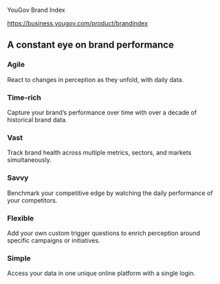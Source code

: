 YouGov Brand Index

https://business.yougov.com/product/brandindex

## A constant eye on brand performance

### Agile

React to changes in perception as they unfold, with daily data.

### Time-rich

Capture your brand’s performance over time with over a decade of historical brand data.

### Vast

Track brand health across multiple metrics, sectors, and markets simultaneously.

### Savvy

Benchmark your competitive edge by watching the daily performance of your competitors.

### Flexible

Add your own custom trigger questions to enrich perception around specific campaigns or initiatives.

### Simple

Access your data in one unique online platform with a single login.